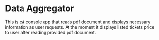 # Data Aggregator

This is c# console app that reads pdf document and displays necessary information as user requests. At the moment it displays listed tickets price to user after reading provided pdf document.
